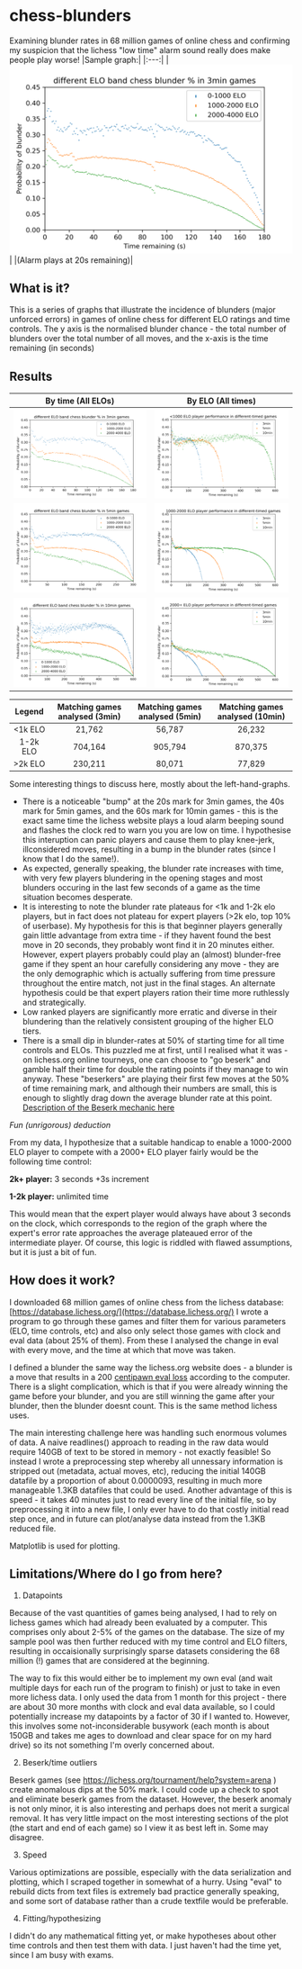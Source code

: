 # chess-blunders
Examining blunder rates in 68 million games of online chess and confirming my suspicion that the lichess "low time" alarm sound really does make people play worse!
|Sample graph:|
|:---:|
|![3min result](3min_game_comparison.png)|
|(Alarm plays at 20s remaining)|

What is it?
----
This is a series of graphs that illustrate the incidence of blunders (major unforced errors) in games of online chess for different ELO ratings and time controls.
The y axis is the normalised blunder chance - the total number of blunders over the total number of all moves, and the x-axis is the time remaining (in seconds)

Results
---
|By time (All ELOs)|By ELO (All times)|
|:---:|:---:|
|![3min result](3min_game_comparison.png)|![<1k result](1k_time_comparison.png) |
|![5min result](5min_game_comparison.png)|![1-2k result](1-2k_time_comparison.png) |
|![10min result](10min_game_comparison.png)|![>2k result](2k+_time_comparison.png) |

|Legend | Matching games analysed (3min)| Matching games analysed (5min)| Matching games analysed (10min)|
|:---:|:---:|:---:|:---:|
|<1k ELO|21,762| 56,787 | 26,232 |
|1-2k ELO |704,164| 905,794 | 870,375 |
|>2k ELO |230,211| 80,071 | 77,829 |

Some interesting things to discuss here, mostly about the left-hand-graphs.
 - There is a noticeable "bump" at the 20s mark for 3min games, the 40s mark for 5min games, and the 60s mark for 10min games - this is the exact same time the lichess website plays a loud alarm beeping sound and flashes the clock red to warn you you are low on time. I hypothesise this interuption can panic players and cause them to play knee-jerk, illconsidered moves, resulting in a bump in the blunder rates (since I know that I do the same!).
 - As expected, generally speaking, the blunder rate increases with time, with very few players blundering in the opening stages and most blunders occuring in the last few seconds of a game as the time situation becomes desperate.
 - It is interesting to note the blunder rate plateaus for <1k and 1-2k elo players, but in fact does not plateau for expert players (>2k elo, top 10% of userbase). My hypothesis for this is that beginner players generally gain little advantage from extra time - if they havent found the best move in 20 seconds, they probably wont find it in 20 minutes either. However, expert players probably could play an (almost) blunder-free game if they spent an hour carefully considering any move - they are the only demographic which is actually suffering from time pressure throughout the entire match, not just in the final stages. An alternate hypothesis could be that expert players ration their time more ruthlessly and strategically.
 - Low ranked players are significantly more erratic and diverse in their blundering than the relatively consistent grouping of the higher ELO tiers.
 - There is a small dip in blunder-rates at 50% of starting time for all time controls and ELOs. This puzzled me at first, until I realised what it was - on lichess.org online tourneys, one can choose to "go beserk" and gamble half their time for double the rating points if they manage to win anyway. These "beserkers" are playing their first few moves at the 50% of time remaining mark, and although their numbers are small, this is enough to slightly drag down the average blunder rate at this point. [Description of the Beserk mechanic here](https://lichess.org/tournament/help?system=arena)
 
*Fun (unrigorous) deduction*

From my data, I hypothesize that a suitable handicap to enable a 1000-2000 ELO player to compete with a 2000+ ELO player fairly would be the following time control:

**2k+ player:** 3 seconds +3s increment

**1-2k player:** unlimited time

This would mean that the expert player would always have about 3 seconds on the clock, which corresponds to the region of the graph where the expert's error rate approaches the average plateaued error of the intermediate player.
Of course, this logic is riddled with flawed assumptions, but it is just a bit of fun.
 
 
How does it work?
----

I downloaded 68 million games of online chess from the lichess database: [https://database.lichess.org/](https://database.lichess.org/)
I wrote a program to go through these games and filter them for various parameters (ELO, time controls, etc) and also only select those games with clock and eval data (about 25% of them). From these I analysed the change in eval with every move, and the time at which that move was taken.

I defined a blunder the same way the lichess.org website does - a blunder is a move that results in a 200 [centipawn eval loss](https://en.wikipedia.org/wiki/Chess_piece_relative_value) according to the computer. There is a slight complication, which is that if you were already winning the game before your blunder, and you are still winning the game after your blunder, then the blunder doesnt count. This is the same method lichess uses.

The main interesting challenge here was handling such enormous volumes of data. A naive readlines() approach to reading in the raw data would require 140GB of text to be stored in memory - not exactly feasible! So instead I wrote a preprocessing step whereby all unnessary information is stripped out (metadata, actual moves, etc), reducing the initial 140GB datafile by a proportion of about 0.0000093, resulting in much more manageable 1.3KB datafiles that could be used. Another advantage of this is speed - it takes 40 minutes just to read every line of the initial file, so by preprocessing it into a new file, I only ever have to do that costly initial read step once, and in future can plot/analyse data instead from the 1.3KB reduced file.

Matplotlib is used for plotting.

Limitations/Where do I go from here?
----

1. Datapoints

Because of the vast quantities of games being analysed, I had to rely on lichess games which had already been evaluated by a computer. This comprises only about 2-5% of the games on the database. The size of my sample pool was then further reduced with my time control and ELO filters, resulting in occaisionally surprisingly sparse datasets considering the 68 million (!) games that are considered at the beginning.

The way to fix this would either be to implement my own eval (and wait multiple days for each run of the program to finish) or just to take in even more lichess data. I only used the data from 1 month for this project - there are about 30 more months with clock and eval data available, so I could potentially increase my datapoints by a factor of 30 if I wanted to. However, this involves some not-inconsiderable busywork (each month is about 150GB and takes me ages to download and clear space for on my hard drive) so its not something I'm overly concerned about.

2. Beserk/time outliers

Beserk games (see https://lichess.org/tournament/help?system=arena ) create anomalous dips at the 50% mark. I could code up a check to spot and eliminate beserk games from the dataset. However, the beserk anomaly is not only minor, it is also interesting and perhaps does not merit a surgical removal. It has very little impact on the most interesting sections of the plot (the start and end of each game) so I view it as best left in. Some may disagree.

3. Speed

Various optimizations are possible, especially with the data serialization and plotting, which I scraped together in somewhat of a hurry. Using "eval" to rebuild dicts from text files is extremely bad practice generally speaking, and some sort of database rather than a crude textfile would be preferable.

4. Fitting/hypothesizing

I didn't do any mathematical fitting yet, or make hypotheses about other time controls and then test them with data. I just haven't had the time yet, since I am busy with exams.
